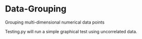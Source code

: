 # Data-Grouping
Grouping multi-dimensional numerical data points

Testing.py will run a simple graphical test using uncorrelated data. 
